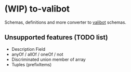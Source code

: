 # (WIP) to-valibot

Schemas, definitions and more converter to [valibot](https://valibot.dev/) schemas.

## Unsupported features (TODO list)
- Description Field
- anyOf / allOf / oneOf / not
- Discriminated union member of array
- Tuples (prefixItems)